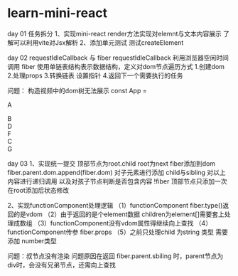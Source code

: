 # learn-mini-react

day 01
任务拆分
1、实现mini-react
  render方法实现对elemnt与文本内容展示
  了解可以利用vite对Jsx解析
2、添加单元测试
 测试createElement

day 02
requestIdleCallback 与 fiber
requestIdleCallback 利用浏览器空闲时间调用
fiber 使用单链表结构表示数据结构，定义对dom节点遍历方式
1.创建dom
2.处理props
3.转换链表 设置指针
4.返回下一个需要执行的任务


问题：
构造视频中的dom树无法展示
const App = <div>A
  <div>B
    <div>D</div>
    <div>F</div>
  </div>
  <div>C
    <div>G</div>
  </div>
</div>

day 03
1、实现统一提交
顶部节点为root.child root为next
fiber添加到dom
fiber.parent.dom.append(fiber.dom)
对子元素进行添加 child与sibling
对以上内容进行递归调用
以及对孩子节点判断是否包含内容
!fiber
顶部节点只添加一次在root添加后状态修改

2、实现functionComponent处理逻辑
 （1）functionComponent fiber.type()返回的是vdom
 （2）由于返回的是个element数据 children为element[]需要套上处理成数组
 （3）functionComponent没有vdom属性得继续向上查找
 （4）functionComponent传参 fiber.props
 （5）之前只处理child 为string 类型  需要添加 number类型

问题：叔节点没有渲染
问题原因在返回 fiber.parent.sbiling 时，parent节点为div时，会没有兄弟节点，还需向上查找
